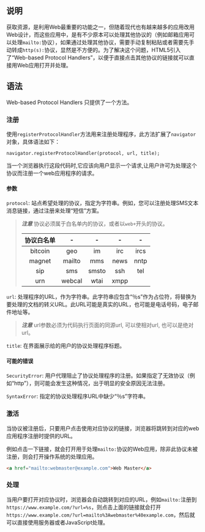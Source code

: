 
## 说明

获取资源，是利用Web最重要的功能之一，但随着现代也有越来越多的应用改用Web设计，而这些应用中，是有不少原本可以处理其他协议的（例如邮箱应用可以处理`mailto:`协议），如果通过处理其他协议，需要手动复制粘贴或者需要先手动转成`http(s):`协议，显然是不方便的。为了解决这个问题，HTML5引入了“Web-based Protocol Handlers”，以便于直接点击其他协议的链接就可以直接用Web应用打开并处理。

## 语法

Web-based Protocol Handlers 只提供了一个方法。

### 注册

使用`registerProtocolHandler`方法用来注册处理程序，此方法扩展了`navigator`对象，具体语法如下：

```ECMAScript
navigator.registerProtocolHandler(protocol, url, title);
```

当一个浏览器执行这段代码时,它应该向用户显示一个请求,让用户许可为处理这个协议而注册一个web应用程序的请求。

#### 参数

`protocol`: 站点希望处理的协议，指定为字符串。例如，您可以注册处理SMS文本消息链接，通过注册来处理“短信”方案。



> _**注意**_ 协议必须属于白名单内的协议，或者以`web+`开头的协议。
>
> | 协议白名单 | - | - | - | - |
> |:---:|:---:|:---:|:---:|:---:|
> | bitcoin | geo | im | irc | ircs |
> | magnet | mailto | mms | news | nntp |
> | sip | sms | smsto | ssh | tel |
> | urn | webcal | wtai | xmpp |  |

`url`: 处理程序的URL，作为字符串。此字符串应包含“％s”作为占位符，将替换为要处理的文档的转义URL。此URL可能是真实的URL，也可能是电话号码，电子邮件地址等。

> _**注意**_ url参数必须为代码执行页面的同源url, 可以使相对url, 也可以是绝对url。

`title`: 在界面展示给的用户的协议处理程序标题。

#### 可能的错误

`SecurityError`: 用户代理阻止了协议处理程序的注册。如果指定了无效协议（例如“http”），则可能会发生这种情况，出于明显的安全原因无法注册。

`SyntaxError`: 指定的协议处理程序URL中缺少“％s”字符串。

### 激活

当协议被注册后，只要用户点击使用对应协议的链接，浏览器将跳转到对应的web应用程序注册时提供的URL。

例如点击一下链接，就会打开用于处理`mailto:`协议的Web应用，除非此协议未被注册，则会打开操作系统的处理应用。

```HTML
<a href="mailto:webmaster@example.com">Web Master</a>
```

### 处理

当用户要打开对应协议时，浏览器会自动跳转到对应的URL，例如`mailto:`注册到`https://www.example.com/?url=%s`，则点击上面的链接就会打开`https://www.example.com/?url=mailto%3Awebmaster%40example.com`，然后就可以直接使用服务器或者JavaScript处理。
